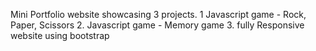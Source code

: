 Mini Portfolio website showcasing 3 projects.
1 Javascript game - Rock, Paper, Scissors
2. Javascript game - Memory game
3. fully Responsive website using bootstrap
